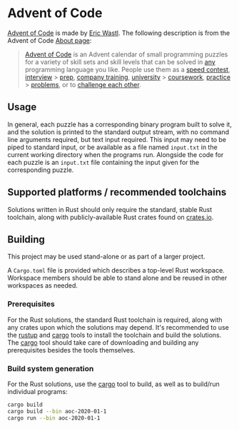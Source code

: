 # Advent of Code

[Advent of Code][aoc] is made by [Eric Wastl](http://was.tl/). The following
description is from the Advent of Code [About
page](https://adventofcode.com/2020/about):

> [Advent of Code][aoc] is an Advent calendar of small programming puzzles for
> a variety of skill sets and skill levels that can be solved in
> [any](https://github.com/search?q=advent+of+code) programming language you
> like. People use them as a [speed
> contest](https://adventofcode.com/leaderboard),
> [interview](https://y3l2n.com/2018/05/09/interview-prep-advent-of-code/) > [prep](https://twitter.com/dznqbit/status/1037607793144938497), [company
> training](https://twitter.com/pgoultiaev/status/950805811583963137),
> [university](https://gitlab.com/imhoffman/fa19b4-mat3006/wikis/home) > [coursework](https://www.gribblelab.org/scicomp2019/),
> [practice](https://twitter.com/mrdanielklein/status/936267621468483584) > [problems](https://comp215.blogs.rice.edu/), or to [challenge each
> other](https://www.reddit.com/r/adventofcode/search?q=flair%3Aupping&restrict_sr=on).

[aoc]: https://adventofcode.com/

## Usage

In general, each puzzle has a corresponding binary program built to solve it,
and the solution is printed to the standard output stream, with no command line
arguments required, but text input required. This input may need to be piped
to standard input, or be available as a file named `input.txt` in the current
working directory when the programs run. Alongside the code for each puzzle
is an `input.txt` file containing the input given for the
corresponding puzzle.

## Supported platforms / recommended toolchains

Solutions written in Rust should only require the standard, stable Rust
toolchain, along with publicly-available Rust crates found on [crates.io](https://crates.io).

## Building

This project may be used stand-alone or as part of a larger project.

A `Cargo.toml` file is provided which describes
a top-level Rust workspace. Workspace members should be able to stand alone
and be reused in other workspaces as needed.

### Prerequisites

For the Rust solutions, the standard Rust toolchain is required, along with any
crates upon which the solutions may depend. It's recommended to use the
[rustup](https://rustup.rs/) and [cargo] tools to install the toolchain and
build the solutions. The [cargo] tool should take care of downloading and
building any prerequisites besides the tools themselves.

[cargo]: https://doc.rust-lang.org/cargo/

### Build system generation

For the Rust solutions, use the [cargo](https://doc.rust-lang.org/cargo/) tool
to build, as well as to build/run individual programs:

```bash
cargo build
cargo build --bin aoc-2020-01-1
cargo run --bin aoc-2020-01-1
```
